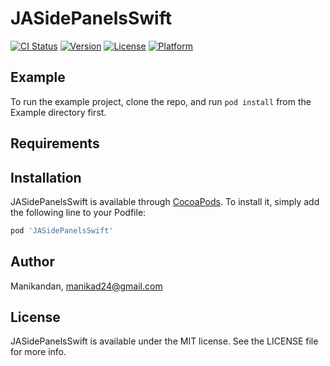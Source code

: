 # JASidePanelsSwift

[![CI Status](http://img.shields.io/travis/Manikandan/JASidePanelsSwift.svg?style=flat)](https://travis-ci.org/Manikandan/JASidePanelsSwift)
[![Version](https://img.shields.io/cocoapods/v/JASidePanelsSwift.svg?style=flat)](http://cocoapods.org/pods/JASidePanelsSwift)
[![License](https://img.shields.io/cocoapods/l/JASidePanelsSwift.svg?style=flat)](http://cocoapods.org/pods/JASidePanelsSwift)
[![Platform](https://img.shields.io/cocoapods/p/JASidePanelsSwift.svg?style=flat)](http://cocoapods.org/pods/JASidePanelsSwift)

## Example

To run the example project, clone the repo, and run `pod install` from the Example directory first.

## Requirements

## Installation

JASidePanelsSwift is available through [CocoaPods](http://cocoapods.org). To install
it, simply add the following line to your Podfile:

```ruby
pod 'JASidePanelsSwift'
```

## Author

Manikandan, manikad24@gmail.com

## License

JASidePanelsSwift is available under the MIT license. See the LICENSE file for more info.

